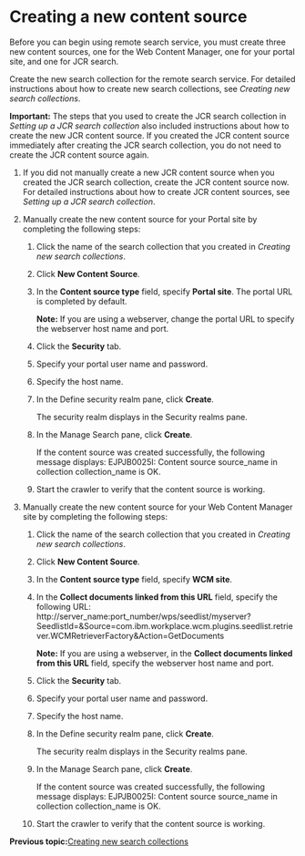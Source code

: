 # Creating a new content source

Before you can begin using remote search service, you must create three new content sources, one for the Web Content Manager, one for your portal site, and one for JCR search.

Create the new search collection for the remote search service. For detailed instructions about how to create new search collections, see *Creating new search collections*.

**Important:** The steps that you used to create the JCR search collection in *Setting up a JCR search collection* also included instructions about how to create the new JCR content source. If you created the JCR content source immediately after creating the JCR search collection, you do not need to create the JCR content source again.

1.  If you did not manually create a new JCR content source when you created the JCR search collection, create the JCR content source now. For detailed instructions about how to create JCR content sources, see *Setting up a JCR search collection*.

2.  Manually create the new content source for your Portal site by completing the following steps:

    1.  Click the name of the search collection that you created in *Creating new search collections*.

    2.  Click **New Content Source**.

    3.  In the **Content source type** field, specify **Portal site**. The portal URL is completed by default.

        **Note:** If you are using a webserver, change the portal URL to specify the webserver host name and port.

    4.  Click the **Security** tab.

    5.  Specify your portal user name and password.

    6.  Specify the host name.

    7.  In the Define security realm pane, click **Create**.

        The security realm displays in the Security realms pane.

    8.  In the Manage Search pane, click **Create**.

        If the content source was created successfully, the following message displays: EJPJB0025I: Content source source\_name in collection collection\_name is OK.

    9.  Start the crawler to verify that the content source is working.

3.  Manually create the new content source for your Web Content Manager site by completing the following steps:

    1.  Click the name of the search collection that you created in *Creating new search collections*.

    2.  Click **New Content Source**.

    3.  In the **Content source type** field, specify **WCM site**.

    4.  In the **Collect documents linked from this URL** field, specify the following URL: http://server\_name:port\_number/wps/seedlist/myserver?SeedlistId=&Source=com.ibm.workplace.wcm.plugins.seedlist.retriever.WCMRetrieverFactory&Action=GetDocuments

        **Note:** If you are using a webserver, in the **Collect documents linked from this URL** field, specify the webserver host name and port.

    5.  Click the **Security** tab.

    6.  Specify your portal user name and password.

    7.  Specify the host name.

    8.  In the Define security realm pane, click **Create**.

        The security realm displays in the Security realms pane.

    9.  In the Manage Search pane, click **Create**.

        If the content source was created successfully, the following message displays: EJPJB0025I: Content source source\_name in collection collection\_name is OK.

    10. Start the crawler to verify that the content source is working.



**Previous topic:**[Creating new search collections](../admin-system/create_search_coll.md)

